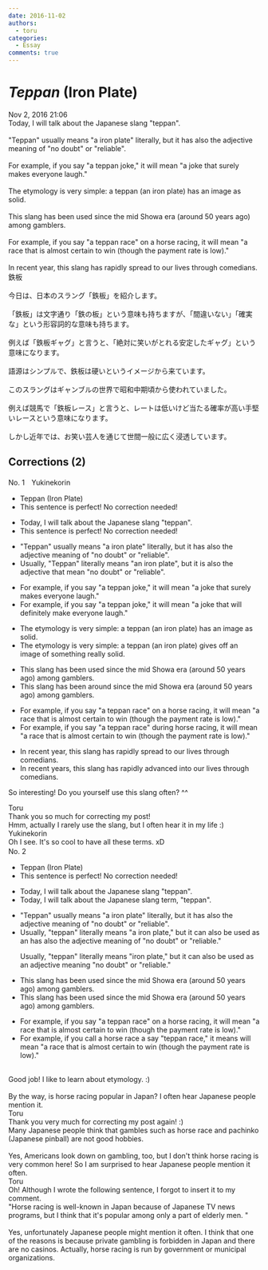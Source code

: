 ```yaml
---
date: 2016-11-02
authors:
  - toru
categories:
  - Essay
comments: true
---
```


# <strong><em>Teppan</strong></em> (Iron Plate)
<div class="date">Nov 2, 2016 21:06</div>
<div id="post"><div id="body_show_ori">
Today, I will talk about the Japanese slang "teppan".<br/><br/>"Teppan" usually means "a iron plate" literally, but it has also the adjective meaning of "no doubt" or "reliable".<br/><br/>For example, if you say "a teppan joke," it will mean "a joke that surely makes everyone laugh."<br/><br/>The etymology is very simple: a teppan (an iron plate) has an image as solid.<br/><br/>This slang has been used since the mid Showa era (around 50 years ago) among gamblers.<br/><br/>For example, if you say "a teppan race" on a horse racing, it will mean "a race that is almost certain to win (though the payment rate is low)."<br/><br/>In recent year, this slang has rapidly spread to our lives through comedians.
</div></div>

<!-- more -->

<div id="post_ja"><div id="body_show_mo">
鉄板<br/><br/>今日は、日本のスラング「鉄板」を紹介します。<br/><br/>「鉄板」は文字通り「鉄の板」という意味も持ちますが、「間違いない」「確実な」という形容詞的な意味も持ちます。<br/><br/>例えば「鉄板ギャグ」と言うと、「絶対に笑いがとれる安定したギャグ」という意味になります。<br/><br/>語源はシンプルで、鉄板は硬いというイメージから来ています。<br/><br/>このスラングはギャンブルの世界で昭和中期頃から使われていました。<br/><br/>例えば競馬で「鉄板レース」と言うと、レートは低いけど当たる確率が高い手堅いレースという意味になります。<br/><br/>しかし近年では、お笑い芸人を通じて世間一般に広く浸透しています。
</div></div>

## Corrections (2)
<div id="block"><div class="first_name"> No. 1　<span class="just_name">Yukinekorin</span></div><div id="block2">
<ul class="correction_field">
<li class="incorrect">Teppan (Iron Plate)</li>
<li class="corrected perfect">This sentence is perfect! No correction needed!</li>
</ul>
<ul class="correction_field">
<li class="incorrect">Today, I will talk about the Japanese slang "teppan".</li>
<li class="corrected perfect">This sentence is perfect! No correction needed!</li>
</ul>
<ul class="correction_field">
<li class="incorrect">"Teppan" usually means "a iron plate" literally, but it has also the adjective meaning of "no doubt" or "reliable".</li>
<li class="corrected correct">
<span class="f_blue">Usually, </span>"Teppan" <span class="f_blue">literally </span>means "<span class="f_blue">an</span> iron plate", but it <span class="f_blue">is also</span> the adjective <span class="f_blue">that mean </span>"no doubt" or "reliable".
</li>
</ul>
<ul class="correction_field">
<li class="incorrect">For example, if you say "a teppan joke," it will mean "a joke that surely makes everyone laugh."</li>
<li class="corrected correct">
For example, if you say "a teppan joke," it will mean "a joke that <span class="f_blue">will definitely make </span>everyone laugh."
</li>
</ul>
<ul class="correction_field">
<li class="incorrect">The etymology is very simple: a teppan (an iron plate) has an image as solid.</li>
<li class="corrected correct">
The etymology is very simple: a teppan (an iron plate) <span class="f_blue">gives off an image of something really solid.</span>
</li>
</ul>
<ul class="correction_field">
<li class="incorrect">This slang has been used since the mid Showa era (around 50 years ago) among gamblers.</li>
<li class="corrected correct">
This slang has been <span class="f_blue">around </span>since the mid Showa era (around 50 years ago) among gamblers.
</li>
</ul>
<ul class="correction_field">
<li class="incorrect">For example, if you say "a teppan race" on a horse racing, it will mean "a race that is almost certain to win (though the payment rate is low)."</li>
<li class="corrected correct">
For example, if you say "a teppan race" <span class="f_blue">during </span>horse racing, it will mean "a race that is almost certain to win (though the payment rate is low)."
</li>
</ul>
<ul class="correction_field">
<li class="incorrect">In recent year, this slang has rapidly spread to our lives through comedians.</li>
<li class="corrected correct">
In recent <span class="f_blue">years</span>, this slang has rapidly <span class="f_blue">advanced into </span>our lives through comedians.
</li>
</ul>
<p class="comment_small">
 So interesting! Do you yourself use this slang often? ^^
</p>

</div><div class="name"><span class="just_name">Toru</span><br>
Thank you so much for correcting my post!<br/>Hmm, actually I rarely use the slang, but I often hear it in my life :)
</div>
<div class="name"><span class="just_name">Yukinekorin</span><br>
Oh I see. It's so cool to have all these terms. xD
</div>
</div>
<div id="block"><div class="first_name"> No. 2　<span class="just_name"></span></div><div id="block2">
<ul class="correction_field">
<li class="incorrect">Teppan (Iron Plate)</li>
<li class="corrected perfect">This sentence is perfect! No correction needed!</li>
</ul>
<ul class="correction_field">
<li class="incorrect">Today, I will talk about the Japanese slang "teppan".</li>
<li class="corrected correct">
Today, I will talk about the Japanese slang <span class="f_blue">term,</span> "teppan".
</li>
</ul>
<ul class="correction_field">
<li class="incorrect">"Teppan" usually means "a iron plate" literally, but it has also the adjective meaning of "no doubt" or "reliable".</li>
<li class="corrected correct">
<span class="f_blue">Usually</span>, "<span class="f_blue">t</span>eppan" <span class="f_blue">literally</span> means "<span class="sline">a </span>iron plate<span class="f_blue">,</span>" but it <span class="f_blue">can also be used as an</span> <span class="sline">has also the</span> adjective meaning <span class="sline">of</span> "no doubt" or "reliable<span class="f_blue">.</span>"
<p class="correction_comment">Usually, "teppan" literally means "iron plate," but it can also be used as an adjective meaning "no doubt" or "reliable."</p>
</li>
</ul>
<ul class="correction_field">
<li class="incorrect">This slang has been used since the mid Showa era (around 50 years ago) among gamblers.</li>
<li class="corrected correct">
This slang has been used since the mid Showa era (around 50 years ago) among gamblers.
</li>
</ul>
<ul class="correction_field">
<li class="incorrect">For example, if you say "a teppan race" on a horse racing, it will mean "a race that is almost certain to win (though the payment rate is low)."</li>
<li class="corrected correct">
For example, if you <span class="f_blue">call a horse race a</span> <span class="sline">say</span> "teppan race," it <span class="f_blue">means</span> <span class="sline">will mean</span> "a race that is almost certain to win (though the payment rate is low)."
</li>
</ul>
</div><div class="name"><span class="just_name"></span><br>
Good job! I like to learn about etymology. :)<br/><br/>By the way, is horse racing popular in Japan? I often hear Japanese people mention it.
</div>
<div class="name"><span class="just_name">Toru</span><br>
Thank you very much for correcting my post again! :)<br/>Many Japanese people think that gambles such as horse race and pachinko (Japanese pinball) are not good hobbies.
</div>
<div class="name"><span class="just_name"></span><br>
Yes, Americans look down on gambling, too, but I don't think horse racing is very common here! So I am surprised to hear Japanese people mention it often.
</div>
<div class="name"><span class="just_name">Toru</span><br>
Oh! Although I wrote the following sentence, I forgot to insert it to my comment.<br/>"Horse racing is well-known in Japan because of Japanese TV news programs, but I think that it's popular among only a part of elderly men. "<br/><br/>Yes, unfortunately Japanese people might mention it often. I think that one of the reasons is because private gambling is forbidden in Japan and there are no casinos. Actually, horse racing is run by government or municipal organizations.
</div>
</div>
